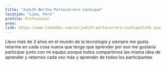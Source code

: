 ```yaml
---
title: "Judith Bertha Portocarrero Cachique"
location: "Lima, Perú"
profile: Profesional
area: 
link: https://www.linkedin.com/in/judith-portocarrero-cachique?utm_source=share&utm_campaign=share_via&utm_content=profile&utm_medium=android_app
---
```


Llevo más de 3 años en el mundo de la tecnología y siempre me gusta retarme en cada cosa nueva que tengo que aprender por eso me gustaría participar junto con mi equipo porque todos compartimos las misma idea de aprender y retarnos cada vez más y aprender de todos los participantes